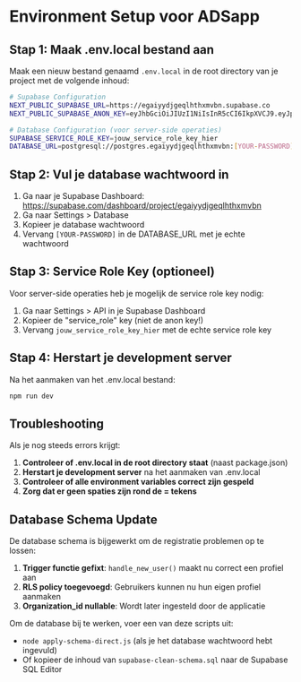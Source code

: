 # Environment Setup voor ADSapp

## Stap 1: Maak .env.local bestand aan

Maak een nieuw bestand genaamd `.env.local` in de root directory van je project met de volgende inhoud:

```bash
# Supabase Configuration
NEXT_PUBLIC_SUPABASE_URL=https://egaiyydjgeqlhthxmvbn.supabase.co
NEXT_PUBLIC_SUPABASE_ANON_KEY=eyJhbGciOiJIUzI1NiIsInR5cCI6IkpXVCJ9.eyJpc3MiOiJzdXBhYmFzZSIsInJlZiI6ImVnYWl5eWRqZ2VxbGh0aHhtdmJuIiwicm9sZSI6ImFub24iLCJpYXQiOjE3NTg4MzM4NjQsImV4cCI6MjA3NDQwOTg2NH0.dX7gwwqk5gVY6NJWec8Gr2CfbxyxJhp0gkx6-SWl7oQ

# Database Configuration (voor server-side operaties)
SUPABASE_SERVICE_ROLE_KEY=jouw_service_role_key_hier
DATABASE_URL=postgresql://postgres.egaiyydjgeqlhthxmvbn:[YOUR-PASSWORD]@aws-0-eu-central-1.pooler.supabase.com:6543/postgres
```

## Stap 2: Vul je database wachtwoord in

1. Ga naar je Supabase Dashboard: https://supabase.com/dashboard/project/egaiyydjgeqlhthxmvbn
2. Ga naar Settings > Database
3. Kopieer je database wachtwoord
4. Vervang `[YOUR-PASSWORD]` in de DATABASE_URL met je echte wachtwoord

## Stap 3: Service Role Key (optioneel)

Voor server-side operaties heb je mogelijk de service role key nodig:
1. Ga naar Settings > API in je Supabase Dashboard
2. Kopieer de "service_role" key (niet de anon key!)
3. Vervang `jouw_service_role_key_hier` met de echte service role key

## Stap 4: Herstart je development server

Na het aanmaken van het .env.local bestand:

```bash
npm run dev
```

## Troubleshooting

Als je nog steeds errors krijgt:

1. **Controleer of .env.local in de root directory staat** (naast package.json)
2. **Herstart je development server** na het aanmaken van .env.local
3. **Controleer of alle environment variables correct zijn gespeld**
4. **Zorg dat er geen spaties zijn rond de = tekens**

## Database Schema Update

De database schema is bijgewerkt om de registratie problemen op te lossen:

1. **Trigger functie gefixt**: `handle_new_user()` maakt nu correct een profiel aan
2. **RLS policy toegevoegd**: Gebruikers kunnen nu hun eigen profiel aanmaken
3. **Organization_id nullable**: Wordt later ingesteld door de applicatie

Om de database bij te werken, voer een van deze scripts uit:
- `node apply-schema-direct.js` (als je het database wachtwoord hebt ingevuld)
- Of kopieer de inhoud van `supabase-clean-schema.sql` naar de Supabase SQL Editor
